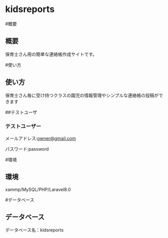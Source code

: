 # kidsreports

#概要
## 概要
保育士さん用の簡単な連絡帳作成サイトです。

#使い方
## 使い方
保育士さん毎に受け持つクラスの園児の情報管理やシンプルな連絡帳の投稿ができます

##テストユーザ
### テストユーザー

メールアドレス:owner@gmail.com

パスワード:password

#環境
## 環境

xammp/MySQL/PHP/Laravel8.0

#データベース
## データベース

データベース名：kidsreports
